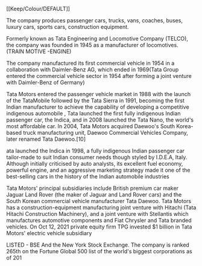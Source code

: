 [[Keep/Colour/DEFAULT]] 

The company produces passenger cars, trucks, vans, coaches, buses, luxury cars, sports cars, construction equipment.

Formerly known as Tata Engineering and Locomotive Company (TELCO), the company was founded in 1945 as a manufacturer of locomotives. (TRAIN MOTIVE -ENGINE)


The company manufactured its first commercial vehicle in 1954 in a collaboration with Daimler-Benz AG, which ended in 1969(Tata Group entered the commercial vehicle sector in 1954 after forming a joint venture with Daimler-Benz of Germany)


Tata Motors entered the passenger vehicle market in 1988 with the launch of the TataMobile followed by the Tata Sierra in 1991, becoming the first Indian manufacturer to achieve the capability of developing a competitive indigenous automobile
, Tata launched the first fully indigenous Indian passenger car, the Indica, and in 2008 launched the Tata Nano, the world's most affordable car. 
In 2004, Tata Motors acquired Daewoo's South Korea-based truck manufacturing unit, Daewoo Commercial Vehicles Company, later renamed Tata Daewoo.[10]

ata launched the Indica in 1998, a fully indigenous Indian passenger car tailor-made to suit Indian consumer needs though styled by I.D.E.A, Italy. Although initially criticised by auto analysts, its excellent fuel economy, powerful engine, and an aggressive marketing strategy made it one of the best-selling cars in the history of the Indian automobile industries

Tata Motors' principal subsidiaries include British premium car maker Jaguar Land Rover (the maker of Jaguar and Land Rover cars) and the South Korean commercial vehicle manufacturer Tata Daewoo. Tata Motors has a construction-equipment manufacturing joint venture with Hitachi (Tata Hitachi Construction Machinery), and a joint venture with Stellantis which manufactures automotive components and Fiat Chrysler and Tata branded vehicles. On Oct 12, 2021 private equity firm TPG invested $1 billion in Tata Motors' electric vehicle subsidiary

LISTED - BSE And the New York Stock Exchange. The company is ranked 265th on the Fortune Global 500 list of the world's biggest corporations as of 201
